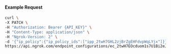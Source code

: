 <!-- Code generated for API Clients. DO NOT EDIT. -->

#### Example Request

```bash
curl \
-X PATCH \
-H "Authorization: Bearer {API_KEY}" \
-H "Content-Type: application/json" \
-H "Ngrok-Version: 2" \
-d '{"ip_policy":{"ip_policy_ids":["ipp_2twH7GHL2zjBrZgEHFdvpWqLYjx"]}}' \
https://api.ngrok.com/endpoint_configurations/ec_2twH7EOcduom1s7U1Bi2eJ95hbX
```
